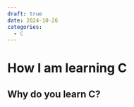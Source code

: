 ```yaml
---
draft: true
date: 2024-10-26
categories:
  - C
---
```


# How I am learning C

## Why do you learn C?
